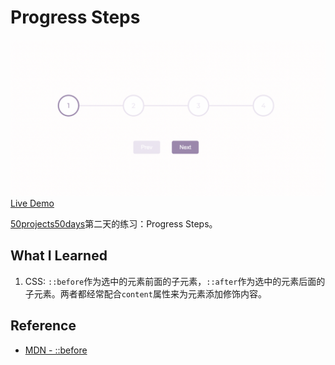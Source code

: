 # Progress Steps
![](images/progress-step.png)
[Live Demo](https://mia-progress-steps.netlify.app/)

[50projects50days](https://github.com/bradtraversy/50projects50days)第二天的练习：Progress Steps。

## What I Learned
1. CSS: `::before`作为选中的元素前面的子元素，`::after`作为选中的元素后面的子元素。两者都经常配合`content`属性来为元素添加修饰内容。

## Reference
- [MDN - ::before](https://developer.mozilla.org/zh-CN/docs/Web/CSS/::before)


